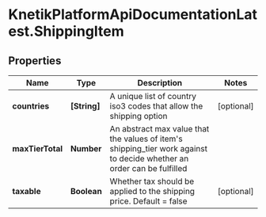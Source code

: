 # KnetikPlatformApiDocumentationLatest.ShippingItem

## Properties
Name | Type | Description | Notes
------------ | ------------- | ------------- | -------------
**countries** | **[String]** | A unique list of country iso3 codes that allow the shipping option | [optional] 
**maxTierTotal** | **Number** | An abstract max value that the values of item&#39;s shipping_tier work against to decide whether an order can be fulfilled | 
**taxable** | **Boolean** | Whether tax should be applied to the shipping price.  Default &#x3D; false | [optional] 


